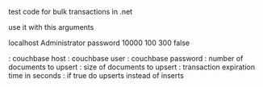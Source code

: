 test code for bulk transactions in .net

use it with this arguments 

<host> <user> <password> <numDocs> <docSize> <expTime> <upsert>

localhost Administrator password 10000 100 300 false

<host> : couchbase host
<user> : couchbase user
<password> : couchbase password
<numDocs> : number of documents to upsert
<docSize> : size of documents to upsert
<expTime> : transaction expiration time in seconds
<upsert> : if true do upserts instead of inserts
